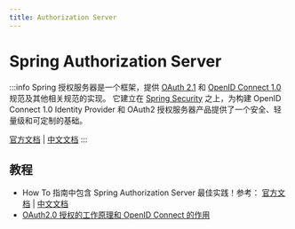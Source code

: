 ```yaml
---
title: Authorization Server
---
```


# Spring Authorization Server

:::info
Spring 授权服务器是一个框架，提供
[OAuth 2.1](https://datatracker.ietf.org/doc/html/draft-ietf-oauth-v2-1-07) 和 [OpenID Connect 1.0](https://openid.net/specs/openid-connect-core-1_0.html) 规范及其他相关规范的实现。
它建立在 [Spring Security](../06-Security/README.md) 之上，为构建 OpenID Connect 1.0 Identity Provider 和 OAuth2 授权服务器产品提供了一个安全、轻量级和可定制的基础。

[官方文档](https://docs.spring.io/spring-authorization-server/docs/current/reference/html/)
| [中文文档](https://springdoc.cn/spring-authorization-server/)
:::

## 教程

- How To 指南中包含 Spring Authorization Server 最佳实践！参考：
  [官方文档](https://docs.spring.io/spring-authorization-server/docs/current/reference/html/how-to.html) |
  [中文文档](https://springdoc.cn/spring-authorization-server/how-to.html)
- [OAuth2.0 授权的工作原理和 OpenID Connect 的作用](https://www.bilibili.com/video/BV1kk4y1n7Ks/)
